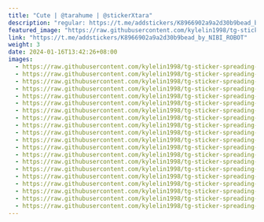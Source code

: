 ```yaml
---
title: "Cute | @tarahume | @stickerXtara"
description: "regular: https://t.me/addstickers/K8966902a9a2d30b9bead_by_NIBI_ROBOT"
featured_image: "https://raw.githubusercontent.com/kylelin1998/tg-sticker-spreading-worldwide-images/main/img/3685ea46-8092-4e75-8201-fa31c0097b2b.jpg"
link: "https://t.me/addstickers/K8966902a9a2d30b9bead_by_NIBI_ROBOT"
weight: 3
date: 2024-01-16T13:42:26+08:00
images:
  - https://raw.githubusercontent.com/kylelin1998/tg-sticker-spreading-worldwide-images/main/img/3685ea46-8092-4e75-8201-fa31c0097b2b.jpg
  - https://raw.githubusercontent.com/kylelin1998/tg-sticker-spreading-worldwide-images/main/img/9635d382-d268-495d-9f91-070f9a1a697c.jpg
  - https://raw.githubusercontent.com/kylelin1998/tg-sticker-spreading-worldwide-images/main/img/83765c9a-6648-48c7-9ded-1b2d1f136f1d.jpg
  - https://raw.githubusercontent.com/kylelin1998/tg-sticker-spreading-worldwide-images/main/img/dad7a4b4-2045-4ed0-883c-b4a38769722d.jpg
  - https://raw.githubusercontent.com/kylelin1998/tg-sticker-spreading-worldwide-images/main/img/d61ad7b3-725d-44ae-aa2a-71a4844fdc8b.jpg
  - https://raw.githubusercontent.com/kylelin1998/tg-sticker-spreading-worldwide-images/main/img/9e259414-e94e-4a4e-9822-96751bdeba44.jpg
  - https://raw.githubusercontent.com/kylelin1998/tg-sticker-spreading-worldwide-images/main/img/eaa68b4c-42c9-41a9-954b-56796ebee10c.jpg
  - https://raw.githubusercontent.com/kylelin1998/tg-sticker-spreading-worldwide-images/main/img/afd49520-d579-48ac-8df4-6566dc16ef32.jpg
  - https://raw.githubusercontent.com/kylelin1998/tg-sticker-spreading-worldwide-images/main/img/46355ce8-203e-4c2d-b07e-5992dc9b2b4f.jpg
  - https://raw.githubusercontent.com/kylelin1998/tg-sticker-spreading-worldwide-images/main/img/d0d08ea5-6462-4674-a8f3-5f292aa77031.jpg
  - https://raw.githubusercontent.com/kylelin1998/tg-sticker-spreading-worldwide-images/main/img/4d36c1c4-b068-4fa1-8dc7-903625f20577.jpg
  - https://raw.githubusercontent.com/kylelin1998/tg-sticker-spreading-worldwide-images/main/img/10da9f81-8960-438a-a6d8-82c3fed32f9f.jpg
  - https://raw.githubusercontent.com/kylelin1998/tg-sticker-spreading-worldwide-images/main/img/18bffa05-e4a2-4826-bec2-98263c06f632.jpg
  - https://raw.githubusercontent.com/kylelin1998/tg-sticker-spreading-worldwide-images/main/img/97f2579e-542b-4b16-a58d-9310a671c515.jpg
  - https://raw.githubusercontent.com/kylelin1998/tg-sticker-spreading-worldwide-images/main/img/037b5da5-bc59-432c-98d0-71b5c7178c12.jpg
  - https://raw.githubusercontent.com/kylelin1998/tg-sticker-spreading-worldwide-images/main/img/0daf8ead-c035-4099-b03e-025d5d0632d9.jpg
  - https://raw.githubusercontent.com/kylelin1998/tg-sticker-spreading-worldwide-images/main/img/fa6fb873-c694-4632-b19c-e47b4d26348a.jpg
  - https://raw.githubusercontent.com/kylelin1998/tg-sticker-spreading-worldwide-images/main/img/5f3c8ed4-c519-46f0-b6c6-54caa74840a0.jpg
  - https://raw.githubusercontent.com/kylelin1998/tg-sticker-spreading-worldwide-images/main/img/7020afa7-2d2c-400e-94e8-3da9b70f810c.jpg
  - https://raw.githubusercontent.com/kylelin1998/tg-sticker-spreading-worldwide-images/main/img/7778a7ed-50c9-41e7-bcde-598fa46ce708.jpg
---
```

